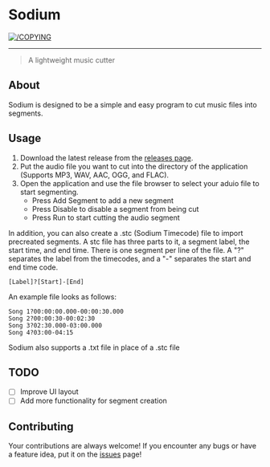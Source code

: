 # Sodium
[![/COPYING](https://img.shields.io/badge/License-GPLv3-blue.svg)](/COPYING)

---

> A lightweight music cutter

## About <a name = "about"></a>
Sodium is designed to be a simple and easy program to cut music files into segments.

## Usage
1. Download the latest release from the [releases page](https://github.com/LancersBucket/sodium/releases).
2. Put the audio file you want to cut into the directory of the application (Supports MP3, WAV, AAC, OGG, and FLAC). 
3. Open the application and use the file browser to select your aduio file to start segmenting.
   - Press Add Segment to add a new segment
   - Press Disable to disable a segment from being cut
   - Press Run to start cutting the audio segment

In addition, you can also create a .stc (Sodium Timecode) file to import precreated segments. A stc file has three parts to it, a segment label, the start time, and end time. There is one segment per line of the file. A "?" separates the label from the timecodes, and a "-" separates the start and end time code.
```
[Label]?[Start]-[End]
```
An example file looks as follows:
```
Song 1?00:00:00.000-00:00:30.000
Song 2?00:00:30-00:02:30
Song 3?02:30.000-03:00.000
Song 4?03:00-04:15
```
Sodium also supports a .txt file in place of a .stc file 

## TODO
- [ ] Improve UI layout
- [ ] Add more functionality for segment creation

## Contributing
Your contributions are always welcome! If you encounter any bugs or have a feature idea, put it on the [issues](https://github.com/LancersBucket/sodium/issues) page!